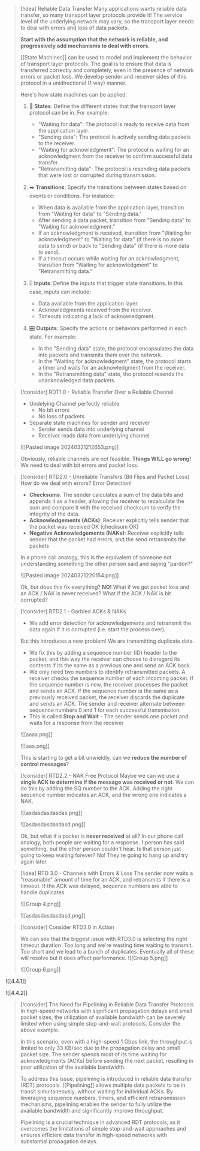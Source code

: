 
> [!idea] Reliable Data Transfer
> Many applications wants reliable data transfer, so many transport layer protocols provide it! The service level of the underlying network may vary, so the transport layer needs to deal with errors and loss of data packets.
> 
> **Start with the assumption that the network is reliable, and progressively add mechanisms to deal with errors.**
> 
> [[State Machines]] can be used to model and implement the behavior of transport layer protocols. The goal is to ensure that data is transferred correctly and completely, even in the presence of network errors or packet loss. We develop sender and receiver sides of this protocol in a unidirectional (1 way) manner.
>
> Here's how state machines can be applied:
>
> 1. 🔵 **States**: Define the different states that the transport layer protocol can be in. For example:
>    - "Waiting for data": The protocol is ready to receive data from the application layer.
>    - "Sending data": The protocol is actively sending data packets to the receiver.
>    - "Waiting for acknowledgment": The protocol is waiting for an acknowledgment from the receiver to confirm successful data transfer.
>    - "Retransmitting data": The protocol is resending data packets that were lost or corrupted during transmission.
>
> 2. ➡️ **Transitions**: Specify the transitions between states based on events or conditions. For instance:
>    - When data is available from the application layer, transition from "Waiting for data" to "Sending data."
>    - After sending a data packet, transition from "Sending data" to "Waiting for acknowledgment."
>    - If an acknowledgment is received, transition from "Waiting for acknowledgment" to "Waiting for data" (if there is no more data to send) or back to "Sending data" (if there is more data to send).
>    - If a timeout occurs while waiting for an acknowledgment, transition from "Waiting for acknowledgment" to "Retransmitting data."
>
> 3. 🎚️ **Inputs**: Define the inputs that trigger state transitions. In this case, inputs can include:
>    - Data available from the application layer.
>    - Acknowledgments received from the receiver.
>    - Timeouts indicating a lack of acknowledgment.
>
> 4. 🎛️ **Outputs**: Specify the actions or behaviors performed in each state. For example:
>    - In the "Sending data" state, the protocol encapsulates the data into packets and transmits them over the network.
>    - In the "Waiting for acknowledgment" state, the protocol starts a timer and waits for an acknowledgment from the receiver.
>    - In the "Retransmitting data" state, the protocol resends the unacknowledged data packets.


> [!consider] RDT1.0 - Reliable Transfer Over a Reliable Channel
> - Undelying Channel perfectly reliable
> 	- No bit errors
> 	- No loss of packets
> - Separate state machines for sender and receiver
> 	- Sender sends data into underlying channel
> 	- Receiver reads data from underlying channel
> 
> ![[Pasted image 20240321212653.png]]
> 
> Obviously, reliable channels are not feasible. **Things WILL go wrong!** We need to deal with bit errors and packet loss. 


> [!consider] RTD2.0 - Unreliable Transfers (Bit Flips and Packet Loss)
> How do we deal with errors? Error Detection!
> - **Checksums**: The sender calculates a sum of the data bits and appends it as a header, allowing the receiver to recalculate the sum and compare it with the received checksum to verify the integrity of the data.
> - **Acknowledgements (ACKs)**: Receiver explicitly tells sender that the packet was received OK (checksum OK)
> - **Negative Acknowledgements (NAKs)**: Receiver explicitly tells sender that the packet had errors, and the send retransmits the packets
> 
> In a phone call analogy, this is the equivalent of someone not understanding something the other person said and saying "pardon?"
> 
> ![[Pasted image 20240321220154.png]]
> 
> Ok, but does this fix everything? **NO!** What if we get packet loss and an ACK / NAK is never received? What if the ACK / NAK is bit corrupted?
 
> [!consider] RTD2.1 - Garbled ACKs & NAKs
> - We add error detection for acknowledgements and retransmit the data again if it is corrupted (i.e. start the process over). 
> 
> But this introduces a new problem! We are transmitting duplicate data.
> - We fix this by adding a sequence number (ID) header to the packet, and this way the receiver can choose to disregard its contents if its the same as a previous one and send an ACK back.
> - We only need two numbers to identify retransmitted packets. A receiver checks the sequence number of each incoming packet. If the sequence number is new, the receiver processes the packet and sends an ACK. If the sequence number is the same as a previously received packet, the receiver discards the duplicate and sends an ACK. The sender and receiver alternate between sequence numbers 0 and 1 for each successful transmission.
> - This is called **Stop and Wait** - The sender sends one packet and waits for a response from the receiver 
> 
> ![[aaaa.png]]
> 
> ![[aaa.png]]
> 
> This is starting to get a bit unwieldly, can we **reduce the number of control messages**?



> [!consider] RTD2.2 - NAK Free Protocol
Maybe we can we use a **single ACK to determine if the message was received or not**. We can do this by adding the SQ number to the ACK. Adding the right sequence number indicates an ACK, and the wrong one indicates a NAK.
> 
> ![[asdasdasdasdas.png]]
> 
> ![[asdasdasdasdasd.png]]
> 
> Ok, but what if a packet is **never received** at all? In our phone call analogy, both people are waiting for a response. 1 person has said something, but the other person couldn't hear. Is that person just going to keep waiting forever? No! They're going to hang up and try again later. 



> [!idea] RTD 3.0 - Channels with Errors & Loss
> The sender now waits a "reasonable" amount of time for an ACK, and retransmits if there is a timeout. If the ACK was delayed, sequence numbers are able to handle duplicates. 
> 
> ![[Group 4.png]]
> 
> ![[asdasdasdasdasd.png]]


> [!consider] Consider RTD3.0 in Action
> 
> We can see that the biggest issue with RTD3.0 is selecting the right timeout duration. Too long and we're wasting time waiting to transmit. Too short and we lead to a bunch of duplicates. Eventually all of these will resolve but it does affect performance. 
> ![[Group 5.png]]
> 
> ![[Group 6.png]]


![[4.4.1]]

![[4.4.2]]



> [!consider] The Need for Pipelining in Reliable Data Transfer Protocols
> In high-speed networks with significant propagation delays and small packet sizes, the utilization of available bandwidth can be severely limited when using simple stop-and-wait protocols. Consider the above example. 
> 
> In this scenario, even with a high-speed 1 Gbps link, the throughput is limited to only 33 KB/sec due to the propagation delay and small packet size. The sender spends most of its time waiting for acknowledgments (ACKs) before sending the next packet, resulting in poor utilization of the available bandwidth.
> 
> To address this issue, pipelining is introduced in reliable data transfer (RDT) protocols. [[Pipelining]] allows multiple data packets to be in transit simultaneously, without waiting for individual ACKs. By leveraging sequence numbers, timers, and efficient retransmission mechanisms, pipelining enables the sender to fully utilize the available bandwidth and significantly improve throughput.
> 
> Pipelining is a crucial technique in advanced RDT protocols, as it overcomes the limitations of simple stop-and-wait approaches and ensures efficient data transfer in high-speed networks with substantial propagation delays.

